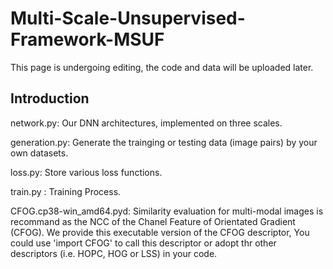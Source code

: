 # Multi-Scale-Unsupervised-Framework-MSUF
This page is undergoing editing, the code and data will be uploaded later.
## Introduction
network.py: Our DNN architectures, implemented on three scales.

generation.py:  Generate the trainging or testing data (image pairs) by your own datasets.

loss.py: Store various loss functions.

train.py : Training Process.

CFOG.cp38-win_amd64.pyd: Similarity evaluation for multi-modal images is recommand as the NCC of the Chanel Feature of Orientated Gradient (CFOG). We provide this executable version of the CFOG descriptor, You could use 'import CFOG' to call this descriptor or adopt thr other descriptors (i.e. HOPC, HOG or LSS) in your code.
